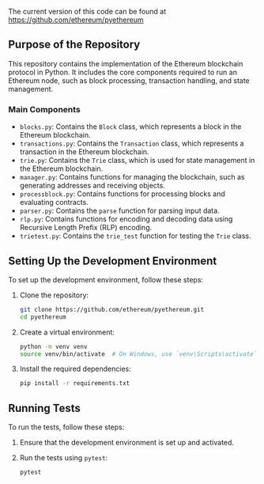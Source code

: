 The current version of this code can be found at https://github.com/ethereum/pyethereum

## Purpose of the Repository

This repository contains the implementation of the Ethereum blockchain protocol in Python. It includes the core components required to run an Ethereum node, such as block processing, transaction handling, and state management.

### Main Components

- `blocks.py`: Contains the `Block` class, which represents a block in the Ethereum blockchain.
- `transactions.py`: Contains the `Transaction` class, which represents a transaction in the Ethereum blockchain.
- `trie.py`: Contains the `Trie` class, which is used for state management in the Ethereum blockchain.
- `manager.py`: Contains functions for managing the blockchain, such as generating addresses and receiving objects.
- `processblock.py`: Contains functions for processing blocks and evaluating contracts.
- `parser.py`: Contains the `parse` function for parsing input data.
- `rlp.py`: Contains functions for encoding and decoding data using Recursive Length Prefix (RLP) encoding.
- `trietest.py`: Contains the `trie_test` function for testing the `Trie` class.

## Setting Up the Development Environment

To set up the development environment, follow these steps:

1. Clone the repository:
   ```bash
   git clone https://github.com/ethereum/pyethereum.git
   cd pyethereum
   ```

2. Create a virtual environment:
   ```bash
   python -m venv venv
   source venv/bin/activate  # On Windows, use `venv\Scripts\activate`
   ```

3. Install the required dependencies:
   ```bash
   pip install -r requirements.txt
   ```

## Running Tests

To run the tests, follow these steps:

1. Ensure that the development environment is set up and activated.

2. Run the tests using `pytest`:
   ```bash
   pytest
   ```
